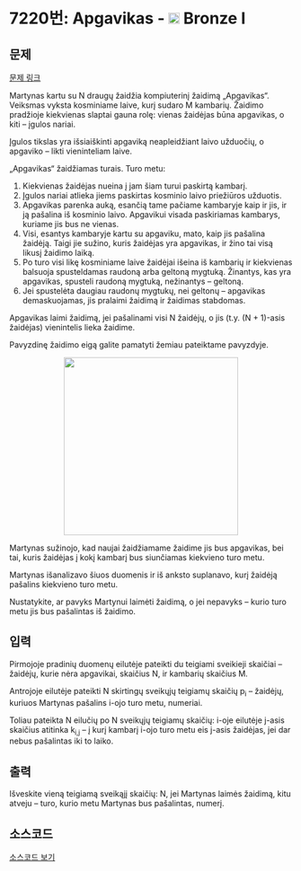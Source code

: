 # 7220번: Apgavikas - <img src="https://static.solved.ac/tier_small/5.svg" style="height:20px" /> Bronze I

<!-- performance -->

<!-- 문제 제출 후 깃허브에 푸시를 했을 때 제출한 코드의 성능이 입력될 공간입니다.-->

<!-- end -->

## 문제

[문제 링크](https://boj.kr/7220)


<p>Martynas kartu su N draugų žaidžia kompiuterinį žaidimą „Apgavikas“. Veiksmas vyksta kosminiame laive, kurį sudaro M kambarių. Žaidimo pradžioje kiekvienas slaptai gauna rolę: vienas žaidėjas būna apgavikas, o kiti – įgulos nariai.</p>

<p>Įgulos tikslas yra išsiaiškinti apgaviką neapleidžiant laivo užduočių, o apgaviko – likti vieninteliam laive.</p>

<p>„Apgavikas“ žaidžiamas turais. Turo metu:</p>

<ol>
<li>Kiekvienas žaidėjas nueina į jam šiam turui paskirtą kambarį.</li>
<li>Įgulos nariai atlieka jiems paskirtas kosminio laivo priežiūros užduotis.</li>
<li>Apgavikas parenka auką, esančią tame pačiame kambaryje kaip ir jis, ir ją pašalina iš kosminio laivo. Apgavikui visada paskiriamas kambarys, kuriame jis bus ne vienas.</li>
<li>Visi, esantys kambaryje kartu su apgaviku, mato, kaip jis pašalina žaidėją. Taigi jie sužino, kuris žaidėjas yra apgavikas, ir žino tai visą likusį žaidimo laiką.</li>
<li>Po turo visi likę kosminiame laive žaidėjai išeina iš kambarių ir kiekvienas balsuoja spusteldamas raudoną arba geltoną mygtuką. Žinantys, kas yra apgavikas, spusteli raudoną mygtuką, nežinantys – geltoną.</li>
<li>Jei spustelėta daugiau raudonų mygtukų, nei geltonų – apgavikas demaskuojamas, jis pralaimi žaidimą ir žaidimas stabdomas.</li>
</ol>

<p>Apgavikas laimi žaidimą, jei pašalinami visi N žaidėjų, o jis (t.y. (N + 1)-asis žaidėjas) vienintelis lieka žaidime.</p>

<p>Pavyzdinę žaidimo eigą galite pamatyti žemiau pateiktame pavyzdyje.</p>

<p style="text-align: center;"><img alt="" src="https://upload.acmicpc.net/7e41c1db-a34b-4728-9981-97699fcad488/-/preview/" style="width: 310px; height: 317px;"></p>

<p>Martynas sužinojo, kad naujai žaidžiamame žaidime jis bus apgavikas, bei tai, kuris žaidėjas į kokį kambarį bus siunčiamas kiekvieno turo metu.</p>

<p>Martynas išanalizavo šiuos duomenis ir iš anksto suplanavo, kurį žaidėją pašalins kiekvieno turo metu.</p>

<p>Nustatykite, ar pavyks Martynui laimėti žaidimą, o jei nepavyks – kurio turo metu jis bus pašalintas iš žaidimo.</p>



## 입력


<p>Pirmojoje pradinių duomenų eilutėje pateikti du teigiami sveikieji skaičiai – žaidėjų, kurie nėra apgavikai, skaičius N, ir kambarių skaičius M.</p>

<p>Antrojoje eilutėje pateikti N skirtingų sveikųjų teigiamų skaičių p<sub>i</sub> – žaidėjų, kuriuos Martynas pašalins i-ojo turo metu, numeriai.</p>

<p>Toliau pateikta N eilučių po N sveikųjų teigiamų skaičių: i-oje eilutėje j-asis skaičius atitinka k<sub>i,j</sub> – į kurį kambarį i-ojo turo metu eis j-asis žaidėjas, jei dar nebus pašalintas iki to laiko.</p>



## 출력


<p>Išveskite vieną teigiamą sveikąjį skaičių: N, jei Martynas laimės žaidimą, kitu atveju – turo, kurio metu Martynas bus pašalintas, numerį.</p>



## 소스코드

[소스코드 보기](Apgavikas.cpp)